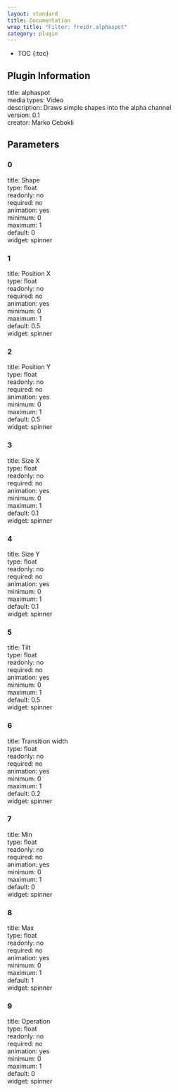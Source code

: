 ```yaml
---
layout: standard
title: Documentation
wrap_title: "Filter: frei0r.alphaspot"
category: plugin
---
```

* TOC
{:toc}

## Plugin Information

title: alphaspot  
media types:
Video  
description: Draws simple shapes into the alpha channel  
version: 0.1  
creator: Marko Cebokli  

## Parameters

### 0

title: Shape    
type: float  
readonly: no  
required: no  
animation: yes  
minimum: 0  
maximum: 1  
default: 0  
widget: spinner  

### 1

title: Position X    
type: float  
readonly: no  
required: no  
animation: yes  
minimum: 0  
maximum: 1  
default: 0.5  
widget: spinner  

### 2

title: Position Y    
type: float  
readonly: no  
required: no  
animation: yes  
minimum: 0  
maximum: 1  
default: 0.5  
widget: spinner  

### 3

title: Size X    
type: float  
readonly: no  
required: no  
animation: yes  
minimum: 0  
maximum: 1  
default: 0.1  
widget: spinner  

### 4

title: Size Y    
type: float  
readonly: no  
required: no  
animation: yes  
minimum: 0  
maximum: 1  
default: 0.1  
widget: spinner  

### 5

title: Tilt    
type: float  
readonly: no  
required: no  
animation: yes  
minimum: 0  
maximum: 1  
default: 0.5  
widget: spinner  

### 6

title: Transition width    
type: float  
readonly: no  
required: no  
animation: yes  
minimum: 0  
maximum: 1  
default: 0.2  
widget: spinner  

### 7

title: Min    
type: float  
readonly: no  
required: no  
animation: yes  
minimum: 0  
maximum: 1  
default: 0  
widget: spinner  

### 8

title: Max    
type: float  
readonly: no  
required: no  
animation: yes  
minimum: 0  
maximum: 1  
default: 1  
widget: spinner  

### 9

title: Operation    
type: float  
readonly: no  
required: no  
animation: yes  
minimum: 0  
maximum: 1  
default: 0  
widget: spinner  

